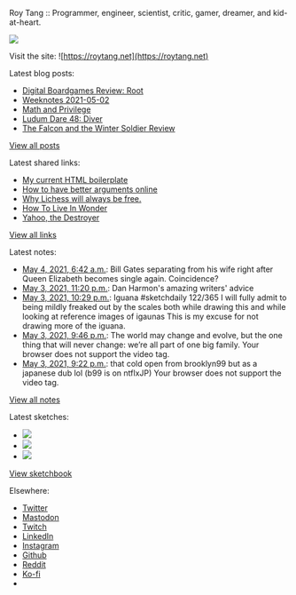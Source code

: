 Roy Tang :: Programmer, engineer, scientist, critic, gamer, dreamer, and kid-at-heart.

![](https://roytang.net/static/img/profile.jpg)

Visit the site: ![https://roytang.net](https://roytang.net)

Latest blog posts:

- [Digital Boardgames Review: Root](https://roytang.net/2021/05/root/)
- [Weeknotes 2021-05-02](https://roytang.net/2021/05/weeknotes-2021-05-02/)
- [Math and Privilege](https://roytang.net/2021/04/math-privilege/)
- [Ludum Dare 48: Diver](https://roytang.net/2021/04/ludum-dare-48-diver/)
- [The Falcon and the Winter Soldier Review](https://roytang.net/2021/04/fatws/)

[View all posts](https://roytang.net/blog)

Latest shared links:

- [My current HTML boilerplate](https://roytang.net/2021/05/my-current-html-boilerplate/)
- [How to have better arguments online](https://roytang.net/2021/04/how-to-have-better-arguments-online/)
- [Why Lichess will always be free.](https://roytang.net/2021/04/why-lichess-will-always-be-free/)
- [How To Live In Wonder](https://roytang.net/2021/04/how-to-live-in-wonder/)
- [Yahoo, the Destroyer](https://roytang.net/2021/04/yahoo-the-destroyer/)

[View all links](https://roytang.net/links)

Latest notes:

- [May 4, 2021, 6:42 a.m.](https://roytang.net/2021/05/1389349579091365888/): Bill Gates separating from his wife right after Queen Elizabeth becomes single again. Coincidence?
- [May 3, 2021, 11:20 p.m.](https://roytang.net/2021/05/1389238548566462466/): Dan Harmon&#x27;s amazing writers&#x27; advice
- [May 3, 2021, 10:29 p.m.](https://roytang.net/2021/05/1389225567749165057/): Iguana #sketchdaily 122/365 I will fully admit to being mildly freaked out by the scales both while drawing this and while looking at reference images of igaunas This is my excuse for not drawing more of the iguana.
- [May 3, 2021, 9:46 p.m.](https://roytang.net/2021/05/1389214746822385668/): The world may change and evolve, but the one thing that will never change: we’re all part of one big family. Your browser does not support the video tag.
- [May 3, 2021, 9:22 p.m.](https://roytang.net/2021/05/1389208741283733508/): that cold open from brooklyn99 but as a japanese dub lol (b99 is on ntflxJP) Your browser does not support the video tag.

[View all notes](https://roytang.net/notes)

Latest sketches:


- ![](https://roytang.net/media/cache/f7/8d/f78d05d626217f36f15886fdbdd90701.jpg)
- ![](https://roytang.net/media/cache/04/7c/047c4f4bd04b599ef1ecf3e6204d07c9.jpg)
- ![](https://roytang.net/media/cache/e6/73/e6738b9bdb2f251907558a32e05d6f20.jpg)

[View sketchbook](https://roytang.net/albums/sketchbook)


Elsewhere:

- [Twitter](https://twitter.com/roytang)
- [Mastodon](https://mastodon.technology/@roytang)
- [Twitch](https://twitch.tv/twitchyroy)
- [LinkedIn](https://www.linkedin.com/in/roytang)
- [Instagram](https://instagram.com/roytang0400)
- [Github](https://github.com/roytang)
- [Reddit](https://reddit.com/u/hungryroy)
- [Ko-fi](https://ko-fi.com/roytang)
- [](mailto:hello@roytang.net)
